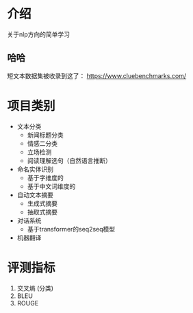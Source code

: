 # 介绍
关于nlp方向的简单学习

## 哈哈
短文本数据集被收录到这了： https://www.cluebenchmarks.com/

# 项目类别
- 文本分类
  - 新闻标题分类
  - 情感二分类
  - 立场检测
  - 阅读理解选句（自然语言推断）
- 命名实体识别
  - 基于字维度的
  - 基于中文词维度的
- 自动文本摘要
  - 生成式摘要
  - 抽取式摘要
- 对话系统
  - 基于transformer的seq2seq模型
- 机器翻译
  
# 评测指标
1. 交叉熵 (分类)
2. BLEU
3. ROUGE

